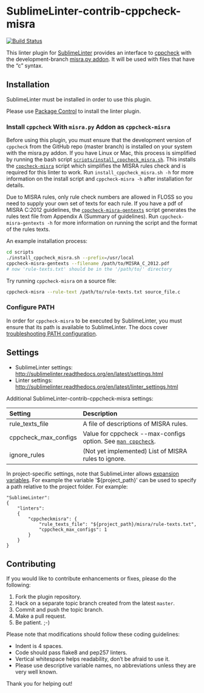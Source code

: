 SublimeLinter-contrib-cppcheck-misra
================================

[![Build Status](https://travis-ci.org/ChisholmKyle/SublimeLinter-contrib-cppcheck-misra.svg?branch=master)](https://travis-ci.org/ChisholmKyle/SublimeLinter-contrib-cppcheck-misra)

This linter plugin for [SublimeLinter](https://github.com/SublimeLinter/SublimeLinter) provides an interface to [cppcheck](https://github.com/danmar/cppcheck) with the development-branch [misra.py addon](https://github.com/danmar/cppcheck/tree/master/addons). It will be used with files that have the “c” syntax.

## Installation

SublimeLinter must be installed in order to use this plugin.

Please use [Package Control](https://packagecontrol.io) to install the linter plugin.

### Install `cppcheck` With `misra.py` Addon as `cppcheck-misra`

Before using this plugin, you must ensure that the development version of `cppcheck` from the GitHub repo (master branch) is installed on your system with the misra.py addon. If you have Linux or Mac, this process is simplified by running the bash script [`scripts/install_cppcheck_misra.sh`](scripts/install_cppcheck_misra.sh). This installs the [`cppcheck-misra`](scripts/cppcheck-misra) script which simplifies the MISRA rules check and is required for this linter to work. Run `install_cppcheck_misra.sh -h` for more information on the install script and `cppcheck-misra -h` after installation for details.

Due to MISRA rules, only rule check numbers are allowed in FLOSS so you need to supply your own set of texts for each rule. If you have a pdf of MISRA C:2012 guidelines, the [`cppcheck-misra-gentexts`](scripts/cppcheck-misra-gentexts) script generates the rules text file from Appendix A (Summary of guidelines). Run `cppcheck-misra-gentexts -h` for more information on running the script and the format of the rules texts.

An example installation process:
   ```sh
   cd scripts
   ./install_cppcheck_misra.sh --prefix=/usr/local
   cppcheck-misra-gentexts --filename /path/to/MISRA_C_2012.pdf
   # now 'rule-texts.txt' should be in the '/path/to/' directory
   ```

Try running `cppcheck-misra` on a source file:
   ```sh
   cppcheck-misra --rule-text /path/to/rule-texts.txt source_file.c
   ```

### Configure PATH

In order for `cppcheck-misra` to be executed by SublimeLinter, you must ensure that its path is available to SublimeLinter. The docs cover [troubleshooting PATH configuration](http://sublimelinter.readthedocs.io/en/latest/troubleshooting.html#finding-a-linter-executable).

## Settings
- SublimeLinter settings: http://sublimelinter.readthedocs.org/en/latest/settings.html
- Linter settings: http://sublimelinter.readthedocs.org/en/latest/linter_settings.html

Additional SublimeLinter-contrib-cppcheck-misra settings:

|Setting|Description|
|:------|:----------|
|rule_texts_file|A file of descriptions of MISRA rules.|
|cppcheck_max_configs|Value for cppcheck --max-configs option. See [`man cppcheck`](https://linux.die.net/man/1/cppcheck).|
|ignore_rules|(Not yet implemented) List of MISRA rules to ignore.|


In project-specific settings, note that SublimeLinter allows [expansion variables](http://sublimelinter.readthedocs.io/en/latest/settings.html#settings-expansion). For example the variable '${project_path}' can be used to specify a path relative to the project folder. For example:

```
"SublimeLinter":
{
    "linters":
    {
        "cppcheckmisra": {
            "rule_texts_file": "${project_path}/misra/rule-texts.txt",
            "cppcheck_max_configs": 1
        }
    }
}
```

## Contributing

If you would like to contribute enhancements or fixes, please do the following:

1. Fork the plugin repository.
1. Hack on a separate topic branch created from the latest `master`.
1. Commit and push the topic branch.
1. Make a pull request.
1. Be patient.  ;-)

Please note that modifications should follow these coding guidelines:

- Indent is 4 spaces.
- Code should pass flake8 and pep257 linters.
- Vertical whitespace helps readability, don’t be afraid to use it.
- Please use descriptive variable names, no abbreviations unless they are very well known.

Thank you for helping out!
